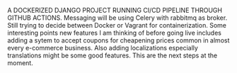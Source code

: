 A DOCKERIZED DJANGO PROJECT RUNNING CI/CD PIPELINE THROUGH GITHUB ACTIONS. Messaging will be using  Celery with rabbitmq as broker. Still trying to decide between Docker or Vagrant for containerization. Some interesting points new features I am thinking of before going live includes adding a sytem to accept coupons for cheapening prices common in almost every e-commerce business. Also adding localizations especially translations might be some good features. This are the next steps at the moment. 

